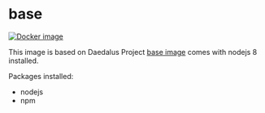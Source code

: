 # base

[![Docker image](https://img.shields.io/badge/docker-latest-blue.svg)](https://hub.docker.com/r/daedalusproject/base-node8)

This image is based on Daedalus Project [base image](/base) comes with nodejs 8 installed.

Packages installed:

 * nodejs
 * npm
